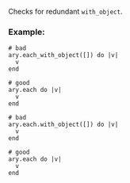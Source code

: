 Checks for redundant `with_object`.

### Example:
    # bad
    ary.each_with_object([]) do |v|
      v
    end

    # good
    ary.each do |v|
      v
    end

    # bad
    ary.each.with_object([]) do |v|
      v
    end

    # good
    ary.each do |v|
      v
    end
